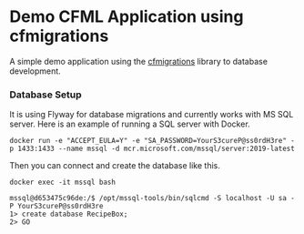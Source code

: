 

# Demo CFML Application using cfmigrations

A simple demo application using the [cfmigrations](https://github.com/coldbox-modules/cfmigrations) library to database development.

### Database Setup

It is using Flyway for database migrations and currently works with MS SQL server. Here is an example of running a SQL server with Docker.

```
docker run -e "ACCEPT_EULA=Y" -e "SA_PASSWORD=YourS3cureP@ss0rdH3re" -p 1433:1433 --name mssql -d mcr.microsoft.com/mssql/server:2019-latest
```

Then you can connect and create the database like this.

```
docker exec -it mssql bash

mssql@d653475c96de:/$ /opt/mssql-tools/bin/sqlcmd -S localhost -U sa -P YourS3cureP@ss0rdH3re
1> create database RecipeBox;
2> GO
```